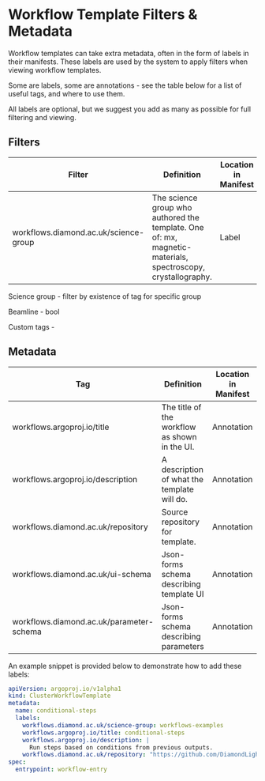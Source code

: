 # Workflow Template Filters & Metadata

Workflow templates can take extra metadata, often in the form of labels in their manifests.
These labels are used by the system to apply filters when viewing workflow templates.

Some are labels, some are annotations - see the table below for a list of useful
tags, and where to use them.

All labels are optional, but we suggest you add as many as possible for full filtering and viewing.

## Filters
| Filter | Definition | Location in Manifest |
|--------|------------|------|
| workflows.diamond.ac.uk/science-group | The science group who authored the template. One of: mx, magnetic-materials, spectroscopy, crystallography.  | Label |

Science group - filter by existence of tag for specific group

Beamline - bool

Custom tags - 

## Metadata
| Tag | Definition | Location in Manifest |
|--------|------------|------|
| workflows.argoproj.io/title | The title of the workflow as shown in the UI. | Annotation |
| workflows.argoproj.io/description | A description of what the template will do. | Annotation |
| workflows.diamond.ac.uk/repository | Source repository for template. | Annotation |
| workflows.diamond.ac.uk/ui-schema | Json-forms schema describing template UI | Annotation |
| workflows.diamond.ac.uk/parameter-schema | Json-forms schema describing parameters | Annotation |

An example snippet is provided below to demonstrate how to add these labels:

```yaml
apiVersion: argoproj.io/v1alpha1
kind: ClusterWorkflowTemplate
metadata:
  name: conditional-steps
  labels:
    workflows.diamond.ac.uk/science-group: workflows-examples
    workflows.argoproj.io/title: conditional-steps
    workflows.argoproj.io/description: |
      Run steps based on conditions from previous outputs.
    workflows.diamond.ac.uk/repository: "https://github.com/DiamondLightSource/workflows"
spec:
  entrypoint: workflow-entry
```
